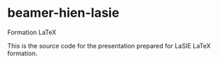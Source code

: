 # beamer-hien-lasie
Formation LaTeX

This is the source code for the presentation prepared for LaSIE LaTeX formation.
